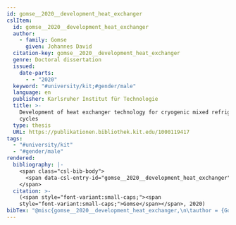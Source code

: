 ```yaml
---
id: gomse__2020__development_heat_exchanger
cslItem:
  id: gomse__2020__development_heat_exchanger
  author:
    - family: Gomse
      given: Johannes David
  citation-key: gomse__2020__development_heat_exchanger
  genre: Doctoral dissertation
  issued:
    date-parts:
      - - "2020"
  keyword: "#university/kit;#gender/male"
  language: en
  publisher: Karlsruher Institut für Technologie
  title: >-
    Development of heat exchanger technology for cryogenic mixed refrigerant
    cycles
  type: thesis
  URL: https://publikationen.bibliothek.kit.edu/1000119417
tags:
  - "#university/kit"
  - "#gender/male"
rendered:
  bibliography: |-
    <span class="csl-bib-body">
      <span data-csl-entry-id="gomse__2020__development_heat_exchanger" class="csl-entry"><span class='author-bib'>Gomse</span>. <span class='date-bib'>(2020)</span>. <span class='title'><i><b><span style="font-style:normal;">Development of heat exchanger technology for cryogenic mixed refrigerant cycles</span></b></i></span> [Doctoral dissertation, Karlsruher Institut für Technologie]. <span class='URL'><a href='https://publikationen.bibliothek.kit.edu/1000119417'>LINK</a></span></span>
    </span>
  citation: >-
    (<span style="font-variant:small-caps;"><span
    style="font-variant:small-caps;">Gomse</span></span>, 2020)
bibTex: "@misc{gomse__2020__development_heat_exchanger,\n\tauthor = {Gomse, Johannes David},\n\tyear = {2020},\n\tschool = {Karlsruher Institut f{\\\" u}r Technologie},\n\ttitle = {Development of heat exchanger technology for cryogenic mixed refrigerant cycles},\n\ttype = {Doctoral dissertation},\n\turl = {https://publikationen.bibliothek.kit.edu/1000119417},\n}\n\n"
---
```

